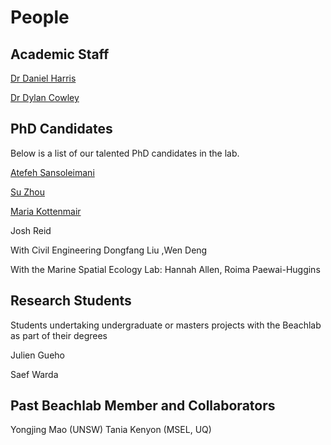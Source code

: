 # People

## Academic Staff

[Dr Daniel Harris](https://researchers.uq.edu.au/researcher/16758)

[Dr Dylan Cowley](https://sees.uq.edu.au/profile/13212/dylan-cowley)

## PhD Candidates

Below is a list of our talented PhD candidates in the lab.

[Atefeh Sansoleimani](https://sees.uq.edu.au/profile/10967/atefeh)

[Su Zhou](https://environment.uq.edu.au/profile/17814/su-zhou) 

[Maria Kottenmair](https://sees.uq.edu.au/profile/17374/maria-kottermair)

Josh Reid

With Civil Engineering Dongfang Liu ,Wen Deng

With the Marine Spatial Ecology Lab: Hannah Allen, Roima Paewai-Huggins

## Research Students

Students undertaking undergraduate or masters projects with the Beachlab as part of their degrees

Julien Gueho

Saef Warda

## Past Beachlab Member and Collaborators

Yongjing Mao (UNSW)
Tania Kenyon (MSEL, UQ)
